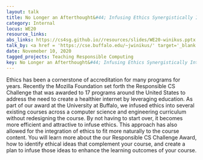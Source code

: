 ```yaml
---
layout: talk
title: No Longer an Afterthought&#44; Infusing Ethics Synergistically Into Courses
category: Internal 
locus: WE20
resource_links: 
abs_links: https://cs4sg.github.io//resources/slides/WE20-winikus.pptx
talk_by: <a href = 'https://cse.buffalo.edu/~jwinikus/' target='_blank' class='noDecor'>Jennifer Winikus</a>
date: Novemeber 10, 2020
tagged_projects: Teaching Responsible Computing
key: No Longer an Afterthought&#44; Infusing Ethics Synergistically Into Courses
---
```


Ethics has been a cornerstone of accreditation for many programs for years. Recently the Mozilla Foundation set forth the Responsible CS Challenge that was awarded to 17 programs around the United States to address the need to create a healthier internet by leveraging education. As part of our award at the University at Buffalo, we infused ethics into several existing courses across a computer science and engineering curriculum without redesigning the course. By not having to start over, it becomes more efficient and attractive to infuse ethics. This approach has also allowed for the integration of ethics to fit more naturally to the course content. You will learn more about the our Responsible CS Challenge Award, how to identify ethical ideas that complement your course, and create a plan to infuse those ideas to enhance the learning outcomes of your course.
